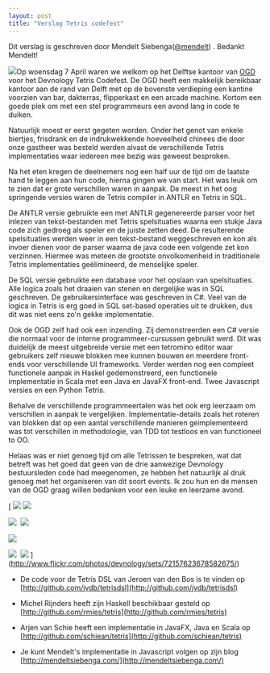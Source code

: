 ```yaml
---
layout: post
title: "Verslag Tetris codefest"
---
```


<span class="info">Dit verslag is geschreven door Mendelt Siebenga([@mendelt](http://twitter.com/mendelt)) . Bedankt Mendelt!</span>

[![](images/stories/Events/tetris.xkcd.png)](http://www.xkcd.com/724/)Op woensdag 7 April waren we welkom op het Delftse kantoor van [OGD
](http://www.ogd.nl/)voor het Devnology Tetris Codefest. De OGD heeft een makkelijk bereikbaar
 kantoor aan de rand van Delft met op de bovenste verdieping een kantine
 voorzien van bar, dakterras, flipperkast en een arcade machine. Kortom
een goede plek om met een stel programmeurs een avond lang in code te
duiken.

Natuurlijk moest er eerst gegeten worden. Onder het genot
van enkele biertjes, frisdrank en de indrukwekkende hoeveelheid chinees
die door onze gastheer was besteld werden alvast de verschillende Tetris
 implementaties waar iedereen mee bezig was geweest besproken.

Na
het eten kregen de deelnemers nog een half uur de tijd om de laatste
hand te leggen aan hun code, hierna gingen we van start. Het was leuk om
 te zien dat er grote verschillen waren in aanpak. De meest in het oog
springende versies waren de Tetris compiler in ANTLR en Tetris in SQL.

De
 ANTLR versie gebruikte een met ANTLR gegenereerde parser voor het
inlezen van tekst-bestanden met Tetris spelsituaties waarna een stukje
Java code zich gedroeg als speler en de juiste zetten deed. De
resulterende spelsituaties werden weer in een tekst-bestand
weggeschreven en kon als invoer dienen voor de parser waarna de java
code een volgende zet kon verzinnen. Hiermee was meteen de grootste
onvolkomenheid in traditionele Tetris implementaties geëlimineerd, de
menselijke speler.

De SQL versie gebruikte een database voor het
opslaan van spelsituaties. Alle logica zoals het draaien van stenen en
dergelijke was in SQL geschreven. De gebruikersinterface was geschreven
in C#. Veel van de logica in Tetris is erg goed in SQL set-based
operaties uit te drukken, dus dit was niet eens zo'n gekke
implementatie.

Ook de OGD zelf had ook een inzending. Zij
demonstreerden een C# versie die normaal voor de interne
programmeer-cursussen gebruikt werd. Dit was duidelijk de meest
uitgebreide versie met een tetromino editor waar gebruikers zelf nieuwe
blokken mee kunnen bouwen en meerdere front-ends voor verschillende UI
frameworks. Verder werden nog een compleet functionele aanpak in Haskel
gedemonstreerd, een functionele implementatie in Scala met een Java en
JavaFX front-end. Twee Javascript versies en een Python Tetris.

Behalve
 de verschillende programmeertalen was het ook erg leerzaam om
verschillen in aanpak te vergelijken. Implementatie-details zoals het
roteren van blokken dat op een aantal verschillende manieren
geimplementeerd was tot verschillen in methodologie, van TDD tot
testloos en van functioneel to OO.

Helaas was er niet genoeg tijd
om alle Tetrissen te bespreken, wat dat betreft was het goed dat geen
van de drie aanwezige Devnology bestuursleden code had meegenomen, ze
hebben het natuurlijk al druk genoeg met het organiseren van dit soort
events. Ik zou hun en de mensen van de OGD graag willen bedanken voor
een leuke en leerzame avond.

[
![](http://farm3.static.flickr.com/2721/4502520724_4e80b669d5_s.jpg)
 ![](http://farm3.static.flickr.com/2754/4501747183_715d9e0aa2_s.jpg) 

![](http://farm3.static.flickr.com/2743/4502381938_98587f1d5d_s.jpg)&nbsp;
![](http://farm3.static.flickr.com/2802/4502382162_8b956491f5_s.jpg)

![](http://farm3.static.flickr.com/2758/4501747273_816ce25630_s.jpg)

![](http://farm5.static.flickr.com/4042/4501887561_cbd43dc576_s.jpg)&nbsp;
![](http://farm5.static.flickr.com/4070/4503056303_ecef364215_s.jpg)&nbsp;](http://www.flickr.com/photos/devnology/sets/72157623678582675/)

*   De code voor de Tetris DSL van Jeroen van den Bos is te vinden op [http://github.com/jvdb/tetrisdsl](http://github.com/jvdb/tetrisdsl)

*   Michel Rijnders heeft zijn Haskell beschikbaar gesteld op [http://github.com/rmies/tetris](http://github.com/rmies/tetris)

*   Arjen van Schie heeft een implementatie in JavaFX, Java en Scala op [http://github.com/schiean/tetris](http://github.com/schiean/tetris)

*   Je kunt Mendelt's implementatie in Javascript volgen op zijn blog [http://mendeltsiebenga.com/](http://mendeltsiebenga.com/)
